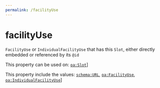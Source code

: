 ```yaml
---
permalink: /facilityUse
---
```


# facilityUse
`FacilityUse` or `IndividualFacilityUse` that has this `Slot`, either directly embedded or referenced by its `@id`

This property can be used on: [`oa:Slot`](https://openactive.io/Slot)]

This property include the values: [`schema:URL`](https://schema.org/URL), [`oa:FacilityUse`](https://openactive.io/FacilityUse), [`oa:IndividualFacilityUse`](https://openactive.io/IndividualFacilityUse)]
